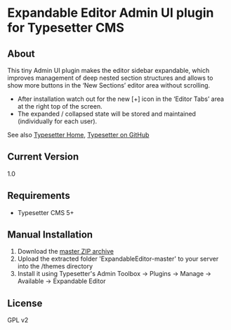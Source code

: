 # Expandable Editor Admin UI plugin for Typesetter CMS #

## About ##

This tiny Admin UI plugin makes the editor sidebar expandable, which improves management of deep nested section structures and allows to show more buttons in the &lsquo;New Sections&rsquo; editor area without scrolling. 
* After installation watch out for the new [+] icon in the &lsquo;Editor Tabs&rsquo; area at the right top of the screen. 
* The expanded / collapsed state will be stored and maintained (individually for each user).

See also [Typesetter Home](https://www.typesettercms.com), [Typesetter on GitHub](https://github.com/Typesetter/Typesetter)

## Current Version
1.0

## Requirements
* Typesetter CMS 5+

## Manual Installation
1. Download the [master ZIP archive](https://github.com/juek/ExpandableEditor/archive/master.zip)
2. Upload the extracted folder 'ExpandableEditor-master' to your server into the /themes directory
3. Install it using Typesetter's Admin Toolbox &rarr; Plugins &rarr; Manage &rarr; Available &rarr; Expandable Editor

## License
GPL v2

